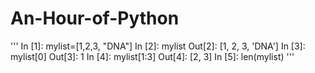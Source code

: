 # An-Hour-of-Python

'''
In [1]: mylist=[1,2,3, "DNA"]
In [2]: mylist
Out[2]: [1, 2, 3, 'DNA']
In [3]: mylist[0]
Out[3]: 1
In [4]: mylist[1:3]
Out[4]: [2, 3]
In [5]: len(mylist)
'''
